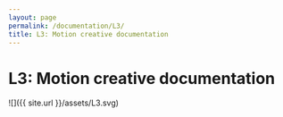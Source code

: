 ```yaml
---
layout: page
permalink: /documentation/L3/
title: L3: Motion creative documentation
---
```


# L3: Motion creative documentation

![]({{ site.url }}/assets/L3.svg)
